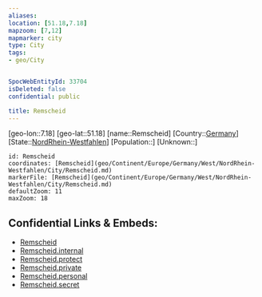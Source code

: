 ```yaml
---
aliases: 
location: [51.18,7.18]
mapzoom: [7,12] 
mapmarker: city 
type: City
tags:
- geo/City


SpocWebEntityId: 33704
isDeleted: false
confidential: public

title: Remscheid
---
```

[geo-lon::7.18]
[geo-lat::51.18]
[name::Remscheid]
[Country::[Germany](geo/Continent/Europe/Germany.md)]
[State::[NordRhein-Westfahlen](NordRhein-Westfahlen)]
[Population::]
[Unknown::]


```leaflet
id: Remscheid
coordinates: [Remscheid](geo/Continent/Europe/Germany/West/NordRhein-Westfahlen/City/Remscheid.md)
markerFile: [Remscheid](geo/Continent/Europe/Germany/West/NordRhein-Westfahlen/City/Remscheid.md)
defaultZoom: 11 
maxZoom: 18
```


## Confidential Links & Embeds: 
- [Remscheid](../../../../../../../../_public/geo/Continent/Europe/Germany/West/NordRhein-Westfahlen/City/Remscheid.md) 
- [Remscheid.internal](../../../../../../../../_internal/geo/Continent/Europe/Germany/West/NordRhein-Westfahlen/City/Remscheid.internal.md) 
- [Remscheid.protect](../../../../../../../../_protect/geo/Continent/Europe/Germany/West/NordRhein-Westfahlen/City/Remscheid.protect.md) 
- [Remscheid.private](../../../../../../../../_private/geo/Continent/Europe/Germany/West/NordRhein-Westfahlen/City/Remscheid.private.md) 
- [Remscheid.personal](../../../../../../../../_personal/geo/Continent/Europe/Germany/West/NordRhein-Westfahlen/City/Remscheid.personal.md) 
- [Remscheid.secret](../../../../../../../../_secret/geo/Continent/Europe/Germany/West/NordRhein-Westfahlen/City/Remscheid.secret.md) 
